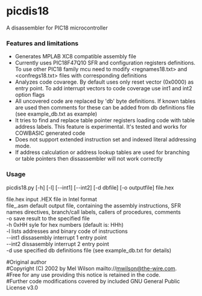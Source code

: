 # picdis18
A disassembler for PIC18 microcontroller   

### Features and limitations

* Generates MPLAB XC8 compatible assembly file
* Currently uses PIC18F47Q10 SFR and configuration registers definitions. To use other PIC18 family mcu need to modify <regnames18.txt> and <confregs18.txt> files with corresponding definitions
* Analyzes code covarege. By default uses only reset vector (0x0000) as entry point. To add interrupt vectors to code coverage use int1 and int2 option flags
* All uncovered code are replaced by 'db' byte definitions. If known tables are used then comments for these can be added from db definitions file (see example_db.txt as example)
* It tries to find and replace table pointer registers loading code with table address labels. This feature is experimental. It's tested and works for COWBASIC generated code
* Does not support extended instruction set and indexed literal addressing mode.
* If address calculation or address lookup tables are used for branching or table pointers then dissassembler will not work correctly

### Usage
picdis18.py  [-h] [-l] [--int1] [--int2] [-d dbfile] [-o outputfile] file.hex

file.hex   input .HEX file in Intel format   
file_.asm  default output file, containing the assembly instructions, SFR names directives, branch/call labels, callers of procedures, comments   
-o	save result to the specified file   
-h	0xHH syle for hex numbers (default is: HHh)   
-l	lists addresses and binary code of instructions   
--int1  dissasembly interrupt 1 entry point    
--int2  dissasembly interrupt 2 entry point    
-d      use specified db definitions file (see example_db.txt for details)    

#Original author   
#Copyright (C) 2002 by Mel Wilson  mailto://mwilson@the-wire.com.  
#Free for any use providing this notice is retained in the code.  
#Further code modifications covered by included GNU General Public License v3.0
